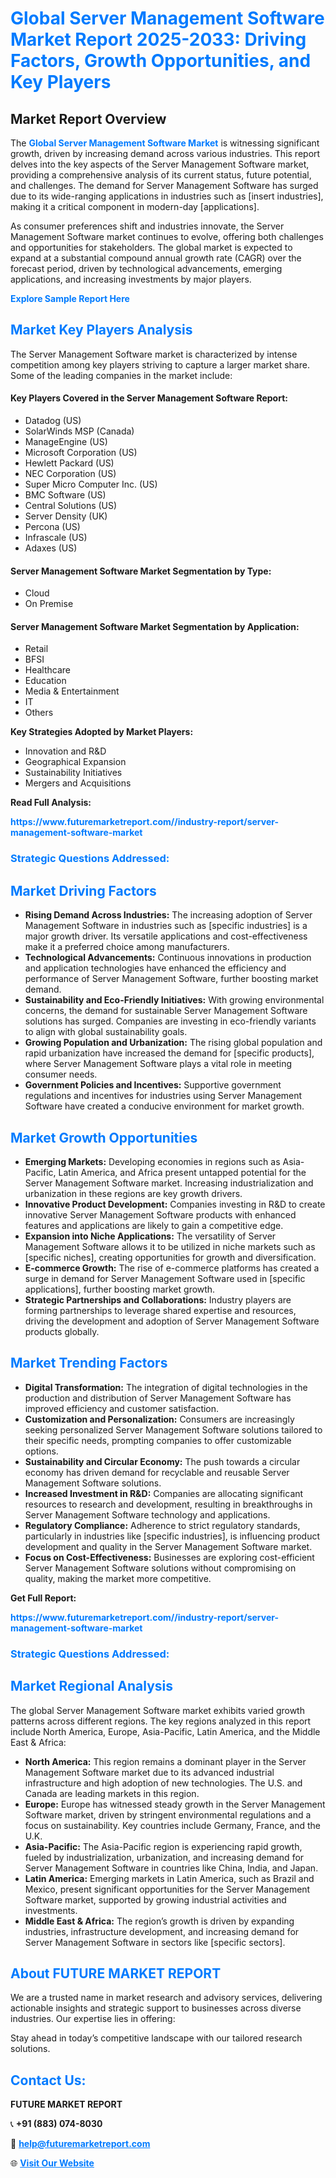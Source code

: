 <h1 style="color: #007BFF;">Global Server Management Software Market Report 2025-2033: Driving Factors, Growth Opportunities, and Key Players</h1>

<section id="overview">
<h2>Market Report Overview</h2>
<p>The <a href="https://www.futuremarketreport.com//industry-report/server-management-software-market" style="color: #007BFF; text-decoration: none;"><strong>Global Server Management Software Market</strong></a> is witnessing significant growth, driven by increasing demand across various industries. This report delves into the key aspects of the Server Management Software market, providing a comprehensive analysis of its current status, future potential, and challenges. The demand for Server Management Software has surged due to its wide-ranging applications in industries such as [insert industries], making it a critical component in modern-day [applications].</p>
<p>As consumer preferences shift and industries innovate, the Server Management Software market continues to evolve, offering both challenges and opportunities for stakeholders. The global market is expected to expand at a substantial compound annual growth rate (CAGR) over the forecast period, driven by technological advancements, emerging applications, and increasing investments by major players.</p>
</section>

<section id="overview">
<p><a href="https://www.futuremarketreport.com//request-sample/reportId=63044" style="color: #007BFF; text-decoration: none;"><strong>Explore Sample Report Here</strong></a></p>
</section>

<section id="key-players">
<h2 style="color: #007BFF;">Market Key Players Analysis</h2>
<p>The Server Management Software market is characterized by intense competition among key players striving to capture a larger market share. Some of the leading companies in the market include:</p>
<h4>Key Players Covered in the Server Management Software Report:</h4>
<ul><li>Datadog (US)</li><li>SolarWinds MSP (Canada)</li><li>ManageEngine (US)</li><li>Microsoft Corporation (US)</li><li>Hewlett Packard (US)</li><li>NEC Corporation (US)</li><li>Super Micro Computer Inc. (US)</li><li>BMC Software (US)</li><li>Central Solutions (US)</li><li>Server Density (UK)</li><li>Percona (US)</li><li>Infrascale (US)</li><li>Adaxes (US)</li></ul>
<h4>Server Management Software Market Segmentation by Type:</h4>
<ul><li>Cloud</li><li>On Premise</li></ul>

<h4>Server Management Software Market Segmentation by Application:</h4>
<ul><li>Retail</li><li>BFSI</li><li>Healthcare</li><li>Education</li><li>Media &amp; Entertainment</li><li>IT</li><li>Others</li></ul>
<p><strong>Key Strategies Adopted by Market Players:</strong></p>
<ul>
<li>Innovation and R&D</li>
<li>Geographical Expansion</li>
<li>Sustainability Initiatives</li>
<li>Mergers and Acquisitions</li>
</ul>
</section>

<section>
<p><strong>Read Full Analysis: </strong></p><a href="https://www.futuremarketreport.com//industry-report/server-management-software-market" style="color: #007BFF; text-decoration: none;"><strong>https://www.futuremarketreport.com//industry-report/server-management-software-market</strong></a>
<h3 style="color: #007BFF;">Strategic Questions Addressed:</h3>
</section>

<section id="driving-factors">
<h2 style="color: #007BFF;">Market Driving Factors</h2>
<ul>
<li><strong>Rising Demand Across Industries:</strong> The increasing adoption of Server Management Software in industries such as [specific industries] is a major growth driver. Its versatile applications and cost-effectiveness make it a preferred choice among manufacturers.</li>
<li><strong>Technological Advancements:</strong> Continuous innovations in production and application technologies have enhanced the efficiency and performance of Server Management Software, further boosting market demand.</li>
<li><strong>Sustainability and Eco-Friendly Initiatives:</strong> With growing environmental concerns, the demand for sustainable Server Management Software solutions has surged. Companies are investing in eco-friendly variants to align with global sustainability goals.</li>
<li><strong>Growing Population and Urbanization:</strong> The rising global population and rapid urbanization have increased the demand for [specific products], where Server Management Software plays a vital role in meeting consumer needs.</li>
<li><strong>Government Policies and Incentives:</strong> Supportive government regulations and incentives for industries using Server Management Software have created a conducive environment for market growth.</li>
</ul>
</section>

<section id="growth-opportunities">
<h2 style="color: #007BFF;">Market Growth Opportunities</h2>
<ul>
<li><strong>Emerging Markets:</strong> Developing economies in regions such as Asia-Pacific, Latin America, and Africa present untapped potential for the Server Management Software market. Increasing industrialization and urbanization in these regions are key growth drivers.</li>
<li><strong>Innovative Product Development:</strong> Companies investing in R&D to create innovative Server Management Software products with enhanced features and applications are likely to gain a competitive edge.</li>
<li><strong>Expansion into Niche Applications:</strong> The versatility of Server Management Software allows it to be utilized in niche markets such as [specific niches], creating opportunities for growth and diversification.</li>
<li><strong>E-commerce Growth:</strong> The rise of e-commerce platforms has created a surge in demand for Server Management Software used in [specific applications], further boosting market growth.</li>
<li><strong>Strategic Partnerships and Collaborations:</strong> Industry players are forming partnerships to leverage shared expertise and resources, driving the development and adoption of Server Management Software products globally.</li>
</ul>
</section>

<section id="trending-factors">
<h2 style="color: #007BFF;">Market Trending Factors</h2>
<ul>
<li><strong>Digital Transformation:</strong> The integration of digital technologies in the production and distribution of Server Management Software has improved efficiency and customer satisfaction.</li>
<li><strong>Customization and Personalization:</strong> Consumers are increasingly seeking personalized Server Management Software solutions tailored to their specific needs, prompting companies to offer customizable options.</li>
<li><strong>Sustainability and Circular Economy:</strong> The push towards a circular economy has driven demand for recyclable and reusable Server Management Software solutions.</li>
<li><strong>Increased Investment in R&D:</strong> Companies are allocating significant resources to research and development, resulting in breakthroughs in Server Management Software technology and applications.</li>
<li><strong>Regulatory Compliance:</strong> Adherence to strict regulatory standards, particularly in industries like [specific industries], is influencing product development and quality in the Server Management Software market.</li>
<li><strong>Focus on Cost-Effectiveness:</strong> Businesses are exploring cost-efficient Server Management Software solutions without compromising on quality, making the market more competitive.</li>
</ul>
</section>

<section>
<p><strong>Get Full Report: </strong></p><a href="https://www.futuremarketreport.com//industry-report/server-management-software-market" style="color: #007BFF; text-decoration: none;"><strong>https://www.futuremarketreport.com//industry-report/server-management-software-market</strong></a>
<h3 style="color: #007BFF;">Strategic Questions Addressed:</h3>
</section>


<section id="regional-analysis">
<h2 style="color: #007BFF;">Market Regional Analysis</h2>
<p>The global Server Management Software market exhibits varied growth patterns across different regions. The key regions analyzed in this report include North America, Europe, Asia-Pacific, Latin America, and the Middle East & Africa:</p>
<ul>
<li><strong>North America:</strong> This region remains a dominant player in the Server Management Software market due to its advanced industrial infrastructure and high adoption of new technologies. The U.S. and Canada are leading markets in this region.</li>
<li><strong>Europe:</strong> Europe has witnessed steady growth in the Server Management Software market, driven by stringent environmental regulations and a focus on sustainability. Key countries include Germany, France, and the U.K.</li>
<li><strong>Asia-Pacific:</strong> The Asia-Pacific region is experiencing rapid growth, fueled by industrialization, urbanization, and increasing demand for Server Management Software in countries like China, India, and Japan.</li>
<li><strong>Latin America:</strong> Emerging markets in Latin America, such as Brazil and Mexico, present significant opportunities for the Server Management Software market, supported by growing industrial activities and investments.</li>
<li><strong>Middle East & Africa:</strong> The region’s growth is driven by expanding industries, infrastructure development, and increasing demand for Server Management Software in sectors like [specific sectors].</li>
</ul>
</section>

<footer>
<h2 style="color: #007BFF;">About FUTURE MARKET REPORT</h2>
<p>We are a trusted name in market research and advisory services, delivering actionable insights and strategic support to businesses across diverse industries. Our expertise lies in offering:</p>

<p>Stay ahead in today’s competitive landscape with our tailored research solutions.</p>

<h2 style="color: #007BFF;">Contact Us:</h2>
<p><strong>FUTURE MARKET REPORT</strong></p>
<p>📞 <strong>+91 (883) 074-8030</strong></p>
<p>📧 <strong><a href="mailto:help@futuremarketreport.com" style="color: #007BFF;">help@futuremarketreport.com</a></strong></p>
<p>🌐 <strong><a href="https://www.futuremarketreport.com/" style="color: #007BFF;">Visit Our Website</a></strong></p>
</footer>